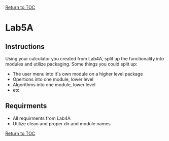 <a href="https://github.com/CyberTrainingUSAF/07-Python-Programming/blob/master/00-Table-of-Contents.md" rel="Return to TOC"> Return to TOC </a>

# Lab5A

## Instructions

Using your calculator you created from Lab4A, split up the functionality into modules and utilize packaging. Some things you could split up:

* The user menu into it's own module on a higher level package
* Opertions into one module, lower level
* Algorithms into one module, lower level
* etc

## Requirments

* All requirments from Lab4A
* Utilize clean and proper dir and module names

<a href="https://github.com/CyberTrainingUSAF/07-Python-Programming/blob/master/00-Table-of-Contents.md" rel="Return to TOC"> Return to TOC </a>
